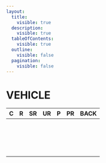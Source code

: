 ```yaml
---
layout:
  title:
    visible: true
  description:
    visible: true
  tableOfContents:
    visible: true
  outline:
    visible: false
  pagination:
    visible: false
---
```


# VEHICLE

<table data-full-width="true"><thead><tr><th align="center">C</th><th align="center">R</th><th align="center">SR</th><th align="center">UR</th><th align="center">P</th><th align="center">PR</th><th data-hidden align="center">BACK</th></tr></thead><tbody><tr><td align="center"><img src="https://rider-card.com/images/cardlist/card/RT1-036.png" alt="" data-size="original"></td><td align="center"><img src="https://rider-card.com/images/cardlist/card/RT1-035.png" alt="" data-size="original"></td><td align="center"></td><td align="center"></td><td align="center"></td><td align="center"></td><td align="center"></td></tr><tr><td align="center"></td><td align="center"><img src="https://rider-card.com/images/cardlist/card/RT1-039.png" alt="" data-size="original"></td><td align="center"><img src="https://rider-card.com/images/cardlist/card/RT1-038.png" alt="" data-size="original"></td><td align="center"><img src="https://rider-card.com/images/cardlist/card/RT1-037.png" alt="" data-size="original"></td><td align="center"></td><td align="center"></td><td align="center"></td></tr><tr><td align="center"><img src="https://rider-card.com/images/cardlist/card/RT1-041.png" alt="" data-size="original"></td><td align="center"></td><td align="center"><img src="https://rider-card.com/images/cardlist/card/RT1-040.png" alt="" data-size="original"></td><td align="center"></td><td align="center"></td><td align="center"></td><td align="center"></td></tr><tr><td align="center"><img src="https://rider-card.com/images/cardlist/card/RT1-042.png" alt="" data-size="original"></td><td align="center"></td><td align="center"></td><td align="center"></td><td align="center"></td><td align="center"></td><td align="center"></td></tr><tr><td align="center"><img src="https://rider-card.com/images/cardlist/card/RT1-044.png" alt="" data-size="original"></td><td align="center"></td><td align="center"><img src="https://rider-card.com/images/cardlist/card/RT1-043.png" alt="" data-size="original"></td><td align="center"></td><td align="center"></td><td align="center"></td><td align="center"></td></tr><tr><td align="center"><img src="https://rider-card.com/images/cardlist/card/RT1-046.png" alt="" data-size="original"></td><td align="center"><img src="https://rider-card.com/images/cardlist/card/RT1-045.png" alt="" data-size="original"></td><td align="center"></td><td align="center"></td><td align="center"></td><td align="center"></td><td align="center"></td></tr><tr><td align="center"></td><td align="center"><img src="https://rider-card.com/images/cardlist/card/RT1-049.png" alt="" data-size="original"></td><td align="center"><img src="https://rider-card.com/images/cardlist/card/RT1-048.png" alt="" data-size="original"></td><td align="center"><img src="https://rider-card.com/images/cardlist/card/RT1-047.png" alt="" data-size="original"></td><td align="center"></td><td align="center"></td><td align="center"></td></tr><tr><td align="center"><p><img src="https://rider-card.com/images/cardlist/card/RT0-006.png" alt="" data-size="original"></p><p><img src="https://rider-card.com/images/cardlist/card/RT1-051.png" alt="" data-size="original"></p></td><td align="center"></td><td align="center"><img src="https://rider-card.com/images/cardlist/card/RT1-050.png" alt="" data-size="original"></td><td align="center"></td><td align="center"></td><td align="center"></td><td align="center"></td></tr><tr><td align="center"><img src="https://rider-card.com/images/cardlist/card/RT0-005.png" alt="" data-size="original"></td><td align="center"><img src="https://rider-card.com/images/cardlist/card/RT1-054.png" alt="" data-size="original"></td><td align="center"><img src="https://rider-card.com/images/cardlist/card/RT1-053.png" alt="" data-size="original"></td><td align="center"><img src="https://rider-card.com/images/cardlist/card/RT1-052.png" alt="" data-size="original"></td><td align="center"></td><td align="center"></td><td align="center"></td></tr></tbody></table>
